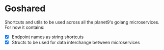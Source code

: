 # Goshared

Shortcuts and utils to be used across all the planet9's golang microservices. For now it contains:

- [X] Endpoint names as string shortcuts
- [X] Structs to be used for data interchange between microservices

